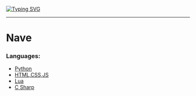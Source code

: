 [![Typing SVG](https://readme-typing-svg.herokuapp.com?font=Fira+Code&pause=1000&width=435&lines=Hi%2C+I%E2%80%99m+Nave+%5BNOT+REAL+NAME%5D;Owner+Of+ProxyNetwork;I+Make+Websites)](https://git.io/typing-svg)

---

# Nave

### **Languages:**

- [Python](https://www.python.org/)
- [HTML,CSS,JS](https://nodejs.org/)
- [Lua](https://www.lua.org/)
- [C Sharp](https://dotnet.microsoft.com/en-us/languages/csharp)
